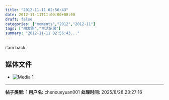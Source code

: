 ```yaml
---
title: "2012-11-11 02:56:43"
date: 2012-11-11T11:00:00+08:00
draft: false
categories: ["moments","2012","2012-11"]
tags: ["朋友圈","生活记录"]
summary: "2012-11-11 02:56:43..."
---
```


i'am back.

## 媒体文件

- ![Media 1](/Moments/photos/2012-11-11/201211110256430.jpg)

---

**帖子类型:** 1
**用户名:** chenxueyuan001
**处理时间:** 2025/8/28 23:27:16